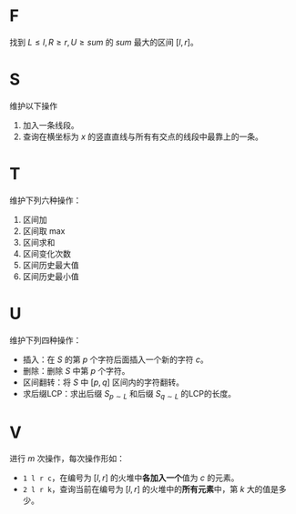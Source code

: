 # F

找到 $L \le l, R \ge r, U \ge sum$ 的 $sum$ 最大的区间 $[l, r]$。

# S

维护以下操作
1. 加入一条线段。
2. 查询在横坐标为 $x$ 的竖直直线与所有有交点的线段中最靠上的一条。

# T

维护下列六种操作：
1. 区间加
2. 区间取 $\max$
3. 区间求和
4. 区间变化次数
5. 区间历史最大值
6. 区间历史最小值


# U

维护下列四种操作：
- 插入：在 $S$ 的第 $p$ 个字符后面插入一个新的字符 $c$。
- 删除：删除 $S$ 中第 $p$ 个字符。
- 区间翻转：将 $S$ 中 $[p,q]$ 区间内的字符翻转。
- 求后缀LCP：求出后缀 $S_{p\sim L}$ 和后缀 $S_{q\sim L}$ 的LCP的长度。

# V

进行 $m$ 次操作，每次操作形如：

- ```1 l r c```，在编号为 $[l,r]$ 的火堆中**各加入一个**值为 $c$ 的元素。
- ```2 l r k```，查询当前在编号为 $[l,r]$ 的火堆中的**所有元素**中，第 $k$​ 大的值是多少。
